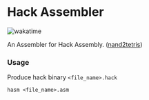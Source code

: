 # Hack Assembler

![wakatime](https://wakatime.com/badge/github/adrianrl99/hack-assembler.svg)

An Assembler for Hack Assembly. ([nand2tetris](https://www.nand2tetris.org/))

### Usage

Produce hack binary `<file_name>.hack`

```shell
hasm <file_name>.asm
```
